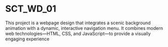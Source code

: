 # SCT_WD_01
This project is a webpage design that integrates a scenic background animation with a dynamic, interactive navigation menu. It combines modern web technologies—HTML, CSS, and JavaScript—to provide a visually engaging experience
